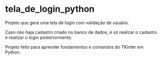 # tela_de_login_python

Projeto que gera uma tela de login com validação de usuário.

Caso não haja cadastro criado no banco de dados, é só realizar o cadastro e realizar o login posteriormente.

Projeto feito para aprender fundamentos e comandos do TKinter em Python.
